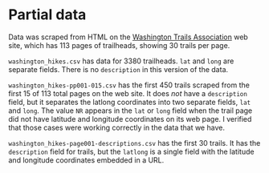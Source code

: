 # Partial data

Data was scraped from HTML on the [Washington Trails Association](http://www.wta.org/go-outside/hikes?b_start:int=0) web site, which has 113 pages of trailheads, showing 30 trails per page.

`washington_hikes.csv` has data for 3380 trailheads. `lat` and `long` are separate fields. There is no `description` in this version of the data.

`washington_hikes-pp001-015.csv` has the first 450 trails scraped from the first 15 of 113 total pages on the web site. It does _not_ have a `description` field, but it separates the latlong coordinates into two separate fields, `lat` and `long`. The value `NR` appears in the `lat` or `long` field when the trail page did not have latitude and longitude coordinates on its web page. I verified that those cases were working correctly in the data that we have.

`washington_hikes-page001-descriptions.csv` has the first 30 trails. It has the `description` field for trails, but the `latlong` is a single field with the latitude and longitude coordinates embedded in a URL.